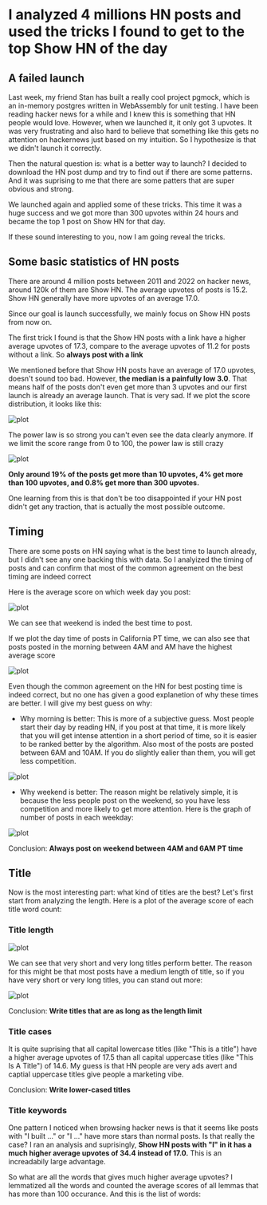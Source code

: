 # I analyzed 4 millions HN posts and used the tricks I found to get to the top Show HN of the day

## A failed launch

Last week, my friend Stan has built a really cool project pgmock, which is an in-memory postgres written in WebAssembly for unit testing. I have been reading hacker news for a while and I knew this is something that HN people would love. However, when we launched it, it only got 3 upvotes. It was very frustrating and also hard to believe that something like this gets no attention on hackernews just based on my intuition. So I hypothesize is that we didn't launch it correctly.

Then the natural question is: what is a better way to launch? I decided to download the HN post dump and try to find out if there are some patterns. And it was suprising to me that there are some patters that are super obvious and strong.

We launched again and applied some of these tricks. This time it was a huge success and we got more than 300 upvotes within 24 hours and became the top 1 post on Show HN for that day.

If these sound interesting to you, now I am going reveal the tricks.

## Some basic statistics of HN posts

There are around 4 million posts between 2011 and 2022 on hacker news, around 120k of them are Show HN. The average upvotes of posts is 15.2. Show HN generally have more upvotes of an average 17.0.

Since our goal is launch successfully, we mainly focus on Show HN posts from now on. 

The first trick I found is that the Show HN posts with a link have a higher average upvotes of 17.3, compare to the average upvotes of 11.2 for posts without a link. So **always post with a link**

We mentioned before that Show HN posts have an average of 17.0 upvotes, doesn't sound too bad. However, **the median is a painfully low 3.0**. That means half of the posts don't even get more than 3 upvotes and our first launch is already an average launch. That is very sad. If we plot the score distribution, it looks like this:

![plot](./imgs/score_num_posts.png)

The power law is so strong you can't even see the data clearly anymore. If we limit the score range from 0 to 100, the power law is still crazy

![plot](./imgs/score_num_posts_range.png)

**Only around 19% of the posts get more than 10 upvotes, 4% get more than 100 upvotes, and 0.8% get more than 300 upvotes.**

One learning from this is that don't be too disappointed if your HN post didn't get any traction, that is actually the most possible outcome.


## Timing

There are some posts on HN saying what is the best time to launch already, but I didn't see any one backing this with data. So I analyized the timing of posts and can confirm that most of the common agreement on the best timing are indeed correct

Here is the average score on which week day you post:

![plot](./imgs/score_weekday.png)

We can see that weekend is inded the best time to post.

If we plot the day time of posts in California PT time, we can also see that posts posted in the morning between 4AM and AM have the highest average score

![plot](./imgs/score_hour.png)

Even though the common agreement on the HN for best posting time is indeed correct, but no one has given a good explanetion of why these times are better. I will give my best guess on why:

- Why morning is better: This is more of a subjective guess. Most people start their day by reading HN, if you post at that time, it is more likely that you will get intense attention in a short period of time, so it is easier to be ranked better by the algorithm. Also most of the posts are posted between 6AM and 10AM. If you do slightly ealier than them, you will get less competition.

![plot](./imgs/posts_hour.png)

- Why weekend is better: The reason might be relatively simple, it is because the less people post on the weekend, so you have less competition and more likely to get more attention. Here is the graph of number of posts in each weekday:

![plot](./imgs/posts_weekday.png)

Conclusion: **Always post on weekend between 4AM and 6AM PT time**

## Title

Now is the most interesting part: what kind of titles are the best? Let's first start from analyzing the length. Here is a plot of the average score of each title word count:

### Title length

![plot](./imgs/title_length_score.png)

We can see that very short and very long titles perform better. The reason for this might be that most posts have a medium length of title, so if you have very short or very long titles, you can stand out more:

![plot](./imgs/title_length_count.png)

Conclusion: **Write titles that are as long as the length limit**

### Title cases

It is quite suprising that all capital lowercase titles (like "This is a title") have a higher average upvotes of 17.5 than all capital uppercase titles (like "This Is A Title") of 14.6. My guess is that HN people are very ads avert and captial uppercase titles give people a marketing vibe.

Conclusion: **Write lower-cased titles**

### Title keywords

One pattern I noticed when browsing hacker news is that it seems like posts with "I built ..." or "I ..." have more stars than normal posts. Is that really the case? I ran an analysis and suprisingly, **Show HN posts with "I" in it has a much higher average upvotes of 34.4 instead of 17.0.** This is an increadabily large advantage.

So what are all the words that gives much higher average upvotes? I lemmatized all the words and counted the average scores of all lemmas that has more than 100 occurance. And this is the list of words:

```
```